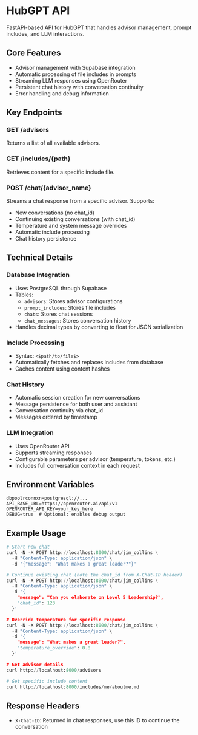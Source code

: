 # HubGPT API

FastAPI-based API for HubGPT that handles advisor management, prompt includes, and LLM interactions.

## Core Features

- Advisor management with Supabase integration
- Automatic processing of file includes in prompts
- Streaming LLM responses using OpenRouter
- Persistent chat history with conversation continuity
- Error handling and debug information

## Key Endpoints

### GET /advisors
Returns a list of all available advisors.

### GET /includes/{path}
Retrieves content for a specific include file.

### POST /chat/{advisor_name}
Streams a chat response from a specific advisor. Supports:
- New conversations (no chat_id)
- Continuing existing conversations (with chat_id)
- Temperature and system message overrides
- Automatic include processing
- Chat history persistence

## Technical Details

### Database Integration
- Uses PostgreSQL through Supabase
- Tables: 
  - `advisors`: Stores advisor configurations
  - `prompt_includes`: Stores file includes
  - `chats`: Stores chat sessions
  - `chat_messages`: Stores conversation history
- Handles decimal types by converting to float for JSON serialization

### Include Processing
- Syntax: `<$path/to/file$>`
- Automatically fetches and replaces includes from database
- Caches content using content hashes

### Chat History
- Automatic session creation for new conversations
- Message persistence for both user and assistant
- Conversation continuity via chat_id
- Messages ordered by timestamp

### LLM Integration
- Uses OpenRouter API
- Supports streaming responses
- Configurable parameters per advisor (temperature, tokens, etc.)
- Includes full conversation context in each request

## Environment Variables

```
dbpoolrconnxn=postgresql://...
API_BASE_URL=https://openrouter.ai/api/v1
OPENROUTER_API_KEY=your_key_here
DEBUG=true  # Optional: enables debug output
```

## Example Usage

```python
# Start new chat
curl -N -X POST http://localhost:8000/chat/jim_collins \
  -H "Content-Type: application/json" \
  -d '{"message": "What makes a great leader?"}'

# Continue existing chat (note the chat_id from X-Chat-ID header)
curl -N -X POST http://localhost:8000/chat/jim_collins \
  -H "Content-Type: application/json" \
  -d '{
    "message": "Can you elaborate on Level 5 Leadership?",
    "chat_id": 123
  }'

# Override temperature for specific response
curl -N -X POST http://localhost:8000/chat/jim_collins \
  -H "Content-Type: application/json" \
  -d '{
    "message": "What makes a great leader?",
    "temperature_override": 0.8
  }'

# Get advisor details
curl http://localhost:8000/advisors

# Get specific include content
curl http://localhost:8000/includes/me/aboutme.md
```

## Response Headers

- `X-Chat-ID`: Returned in chat responses, use this ID to continue the conversation 